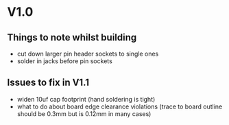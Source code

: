 # V1.0

## Things to note whilst building
- cut down larger pin header sockets to single ones
- solder in jacks before pin sockets

## Issues to fix in V1.1
- widen 10uf cap footprint (hand soldering is tight)
- what to do about board edge clearance violations (trace to board outline should be 0.3mm but is 0.12mm in many cases)